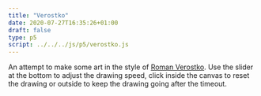 ```yaml
---
title: "Verostko"
date: 2020-07-27T16:35:26+01:00
draft: false
type: p5
script: ../../../js/p5/verostko.js
---
```

An attempt to make some art in the style of [Roman Verostko](http://www.verostko.com/). Use the slider at the bottom to adjust the drawing speed, click inside the canvas to reset the drawing or outside to keep the drawing going after the timeout.
